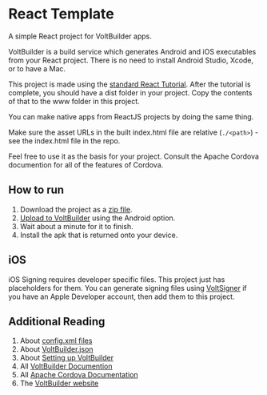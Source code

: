 # React Template
A simple React project for VoltBuilder apps.

VoltBuilder is a build service which generates Android and iOS executables from your React project.
There is no need to install Android Studio, Xcode, or to have a Mac.

This project is made using the [standard React Tutorial](https://reactjs.org/tutorial/tutorial.html).
After the tutorial is complete, you should have a dist folder in your project.
Copy the contents of that to the www folder in this project.

You can make native apps from ReactJS projects by doing the same thing.

Make sure the asset URLs in the built index.html file are relative (`./<path>`) - 
see the index.html file in the repo.

Feel free to use it as the basis for your project.
Consult the Apache Cordova documention for all of the features of Cordova.


## How to run

1. Download the project as a [zip file](https://github.com/voltbuilder/sample-react/archive/refs/heads/main.zip).
1. [Upload to VoltBuilder](https://volt.build/upload/) using the Android option.
1. Wait about a minute for it to finish.
1. Install the apk that is returned onto your device.

## iOS

iOS Signing requires developer specific files. This project just has placeholders for them.
You can generate signing files using [VoltSigner](https://voltsigner.com) if you have an Apple Developer account,
then add them to this project.

## Additional Reading
1. About [config.xml files](https://cordova.apache.org/docs/en/latest/config_ref/index.html)
1. About [VoltBuilder.json](https://volt.build/docs/set_up/)
1. About [Setting up VoltBuilder](https://volt.build/docs/set_up/)
1. All [VoltBuilder Documention](https://volt.build/docs/all/)
1. All [Apache Cordova Documentation](https://cordova.apache.org/)
1. The [VoltBuilder website](http://volt.build)
